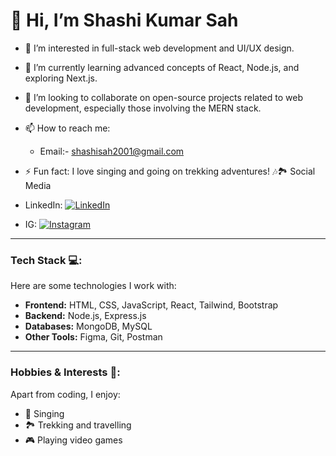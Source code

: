 #                                                          👋 Hi, I’m Shashi Kumar Sah

- 👀 I’m interested in full-stack web development and UI/UX design.
- 🌱 I’m currently learning advanced concepts of React, Node.js, and exploring Next.js.
- 💞️ I’m looking to collaborate on open-source projects related to web development, especially those involving the MERN stack.
- 📫 How to reach me: 
  - Email:- shashisah2001@gmail.com

- ⚡ Fun fact: I love singing and going on trekking adventures! 🎶🏞️
  Social Media
- LinkedIn: [![LinkedIn](https://img.shields.io/badge/LinkedIn-0077B5?style=for-the-badge&logo=linkedin&logoColor=white)](https://www.linkedin.com/in/shashi-kumar-sah)
- IG: [![Instagram](https://img.shields.io/badge/Instagram-E4405F?style=for-the-badge&logo=instagram&logoColor=white)](https://www.instagram.com/shashisah1002)

---

### Tech Stack 💻:
Here are some technologies I work with:

- **Frontend:** HTML, CSS, JavaScript, React, Tailwind, Bootstrap
- **Backend:** Node.js, Express.js
- **Databases:** MongoDB, MySQL
- **Other Tools:** Figma, Git, Postman

---

### Hobbies & Interests 🎨:
Apart from coding, I enjoy:
- 🎤 Singing
- 🏞️ Trekking and travelling
- 🎮 Playing video games

<!---
Shashisah2001/Shashisah2001 is a ✨ special ✨ repository because its `README.md` (this file) appears on your GitHub profile.
You can click the Preview link to take a look at your changes.
--->

